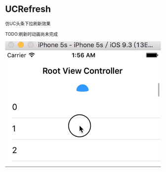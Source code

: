 # UCRefresh
仿UC头条下拉刷新效果

TODO:刷新时动画尚未完成

![](https://github.com/chx632996066/UCRefresh/blob/master/UCRefreshView3/refresh.gif)



